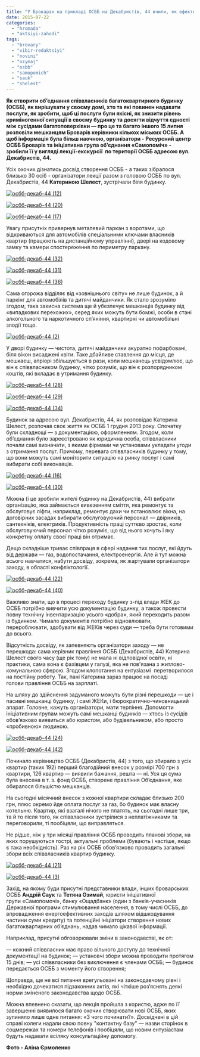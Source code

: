 ```yaml
---
title: "У Броварах на прикладі ОСББ на Декабристів, 44 вчили, як ефективно управляти будинком"
date: 2015-07-22
categories: 
  - "hromada"
  - "aktsiyi-zahodi"
tags: 
  - "brovary"
  - "vibir-redaktsiyi"
  - "novini"
  - "ozymaj"
  - "osbb"
  - "samopomich"
  - "sauk"
  - "shelest"
---
```


**Як створити об’єднання співвласників багатоквартирного будинку (ОСББ), як вирішувати у своєму домі, хто та які повинен надавати послуги, як зробити, щоб ці послуги були якісні, як знизити рівень криміногенної ситуації в своєму будинку та досягти відчуття єдності між сусідами багатоповерхівки — про це та багато іншого 15 липня розповіли мешканцям Броварів керівники кількох міських ОСББ. А щоб інформація була більш наочною, організатори - Ресурсний центр ОСББ Броварів та ініціативна група об’єднання «Самопоміч» - зробили її у вигляді лекції-екскурсії  по території ОСББ адресою вул. Декабристів, 44.**

Усіх охочих дізнатись досвід створення ОСББ - а таких зібралося близько 30 осіб - організатори лекції разом з головою ОСББ по вул. Декабристів, 44 **Катериною Шелест**, зустрічали біля будинку.

[![осбб-декаб-44 (12)](https://mpz.brovary.org/wp-content/uploads/2015/07/osbb-dekab-44-12.jpg)](https://mpz.brovary.org/wp-content/uploads/2015/07/osbb-dekab-44-12.jpg)

[![осбб-декаб-44 (20)](https://mpz.brovary.org/wp-content/uploads/2015/07/osbb-dekab-44-20.jpg)](https://mpz.brovary.org/wp-content/uploads/2015/07/osbb-dekab-44-20.jpg)

[![осбб-декаб-44 (17)](https://mpz.brovary.org/wp-content/uploads/2015/07/osbb-dekab-44-17.jpg)](https://mpz.brovary.org/wp-content/uploads/2015/07/osbb-dekab-44-17.jpg)

Увагу присутніх привернув металевий паркан з воротами, що відкриваються для автомобілів спеціальними ключами власників квартир (працюють на дистанційному управлінні), двері на кодовому замку та камери спостереження по периметру паркану.

[![осбб-декаб-44 (32)](https://mpz.brovary.org/wp-content/uploads/2015/07/osbb-dekab-44-32.jpg)](https://mpz.brovary.org/wp-content/uploads/2015/07/osbb-dekab-44-32.jpg)

[![осбб-декаб-44 (31)](https://mpz.brovary.org/wp-content/uploads/2015/07/osbb-dekab-44-31.jpg)](https://mpz.brovary.org/wp-content/uploads/2015/07/osbb-dekab-44-31.jpg)

[![осбб-декаб-44 (36)](https://mpz.brovary.org/wp-content/uploads/2015/07/osbb-dekab-44-36.jpg)](https://mpz.brovary.org/wp-content/uploads/2015/07/osbb-dekab-44-36.jpg)

Сама огорожа відділяє від «зовнішнього світу» не лише будинок, а й паркінг для автомобілів та дитячі майданчики. Як стало зрозуміло згодом, така захисна система ще й убезпечує мешканців будинку від «випадкових перехожих», серед яких можуть бути бомжі, особи в стані алкогольного та наркотичного сп’яніння, квартирні чи автомобільні злодії тощо.

[![осбб-декаб-44 (2)](https://mpz.brovary.org/wp-content/uploads/2015/07/osbb-dekab-44-2.jpg)](https://mpz.brovary.org/wp-content/uploads/2015/07/osbb-dekab-44-2.jpg)

У дворі будинку — чистота, дитячі майданчики акуратно пофарбовані, біля вікон висаджені квіти. Таке дбайливе ставлення до місця, де мешкаєш, апріорі збільшується в рази, коли мешканець усвідомлює, що він є співвласником будинку, чітко розуміє, що він є розпорядником коштів, які вкладає в утримання будинку.

[![осбб-декаб-44 (28)](https://mpz.brovary.org/wp-content/uploads/2015/07/osbb-dekab-44-28.jpg)](https://mpz.brovary.org/wp-content/uploads/2015/07/osbb-dekab-44-28.jpg)

[![осбб-декаб-44 (29)](https://mpz.brovary.org/wp-content/uploads/2015/07/osbb-dekab-44-29.jpg)](https://mpz.brovary.org/wp-content/uploads/2015/07/osbb-dekab-44-29.jpg)

[![осбб-декаб-44 (34)](https://mpz.brovary.org/wp-content/uploads/2015/07/osbb-dekab-44-34.jpg)](https://mpz.brovary.org/wp-content/uploads/2015/07/osbb-dekab-44-34.jpg)

Будинок за адресою вул. Декабристів, 44, як розповідає Катерина Шелест, розпочав своє життя як ОСББ 1 грудня 2013 року. Спочатку були складнощі — з документацією, оформленням. Згодом, коли об’єднання було зареєстровано як юридична особа, співвласники почали самі визначати, з якими фірмами чи установами укладати угоди з отримання послуг. Причому, перевага співвласників будинку у тому, що вони можуть самі моніторити ситуацію на ринку послуг і самі вибирати собі виконавців.

[![осбб-декаб-44 (16)](https://mpz.brovary.org/wp-content/uploads/2015/07/osbb-dekab-44-16.jpg)](https://mpz.brovary.org/wp-content/uploads/2015/07/osbb-dekab-44-16.jpg)

[![осбб-декаб-44 (30)](https://mpz.brovary.org/wp-content/uploads/2015/07/osbb-dekab-44-30.jpg)](https://mpz.brovary.org/wp-content/uploads/2015/07/osbb-dekab-44-30.jpg)

Можна (і це зробили жителі будинку на Декабристів, 44) вибрати організацію, яка займається вивезенням сміття, яка ремонтує та обслуговує ліфти, наприклад, ремонтує дахи чи встановлює вікна, на договірних засадах вибирати обслуговуючий персонал — двірників, сантехніків, електриків. Продуктивність праці суттєво зростає, коли обслуговуючий персонал чітко розуміє, що від нього хочуть і яку конкретну оплату своєї праці він отримає.

Дещо складніше триває співпраця в сфері надання тих послуг, які йдуть від держави — газ, водопостачання, електроенергія. Але й тут можна всього навчатися, набути досвіду, зокрема, як жартували організатори заходу, в області конфліктології.

[![осбб-декаб-44 (22)](https://mpz.brovary.org/wp-content/uploads/2015/07/osbb-dekab-44-22.jpg)](https://mpz.brovary.org/wp-content/uploads/2015/07/osbb-dekab-44-22.jpg)

[![осбб-декаб-44 (40)](https://mpz.brovary.org/wp-content/uploads/2015/07/osbb-dekab-44-40.jpg)](https://mpz.brovary.org/wp-content/uploads/2015/07/osbb-dekab-44-40.jpg)

Важливо знати, що в процесі переходу будинку з-під влади ЖЕК до ОСББ потрібно вивчити усю документацію будинку, а також провести повну технічну інвентаризацію усього «добра», який переходить разом із будинком. Чимало документів потрібно відновлювати, перероблювати, здобувати від ЖЕКів через суди — треба бути готовими до всього.

Відсутність досвіду, як запевняють організатори заходу — не перешкода: сама керівник правління ОСББ (Декабристів, 44) Катерина Шелест свого часу (ще рік тому) не мала ні відповідної освіти, ні практики, сама вона є фахівцем у галузі, яка не пов'язана з житлово-комунальною сферою. Згодом клопотання на ентузіазмі  перетворилося на постійну роботу. Так, пані Катерина зараз працює на посаді голови правління ОСББ на зарплаті.

На шляху до здійснення задуманого можуть бути різні перешкоди — це і пасивні мешканці будинку, і самі ЖЕКи, і бюрократично-чиновницький апарат. Головне, кажуть організатори, мати терпіння. Допомогти ініціативним групам можуть самі мешканці будинків — хтось із сусідів обов’язково виявиться або юристом, або будівельником, або просто «пробивною» людиною.

[![осбб-декаб-44 (24)](https://mpz.brovary.org/wp-content/uploads/2015/07/osbb-dekab-44-24.jpg)](https://mpz.brovary.org/wp-content/uploads/2015/07/osbb-dekab-44-24.jpg)

[![осбб-декаб-44 (42)](https://mpz.brovary.org/wp-content/uploads/2015/07/osbb-dekab-44-42.jpg)](https://mpz.brovary.org/wp-content/uploads/2015/07/osbb-dekab-44-42.jpg)

Починало керівництво ОСББ (Декабристів, 44) з того, що збирало з усіх квартир (таких 192) перший благодійний внесок у розмірі 700 грн з квартири, 126 квартир — виявили бажання, решта — ні. Уся ця сума була внесена в т. з. фонд ОСББ, створене правління Об’єднання, яке обиралося більшістю мешканців.

На сьогодні місячний внесок з кожної квартири складає близько 200 грн, плюс окремо йде оплата послуг за газ, бо будинок має власну котельню. Квартир, які взагалі нічого не платять, на сьогодні лише три, та й то після того, як співвласники зустрілися з неплатіжниками та переговорили, ті пообіцяли, що виправляться.

Не рідше, ніж у три місяці правління ОСББ проводить планові збори, на яких порушуються гострі, актуальні проблеми (бувають і частіше, якщо є така необхідність). Раз на рік ОСББ обов’язково проводить загальні збори всіх співвласників квартир будинку.

[![осбб-декаб-44 (21)](https://mpz.brovary.org/wp-content/uploads/2015/07/osbb-dekab-44-21.jpg)](https://mpz.brovary.org/wp-content/uploads/2015/07/osbb-dekab-44-21.jpg)

[![осбб-декаб-44 (3)](https://mpz.brovary.org/wp-content/uploads/2015/07/osbb-dekab-44-3.jpg)](https://mpz.brovary.org/wp-content/uploads/2015/07/osbb-dekab-44-3.jpg)

Захід, на якому буди присутні представники влади, інших броварських ОСББ **Андрій Саук** та **Тетяна Озимай**, юристи ініціативної групи «Самопомочі», банку «Ощадбанк» (один з банків-учасників Державної програми стимулювання населення, в тому числі ОСББ, до впровадження енергоефективних заходів шляхом відшкодування частини суми кредиту) та потенційні ініціатори створення нових багатоквартирних об’єднань, надав чимало цікавої інформації.

Наприклад, присутні обговорювали зміни в законодавстві, як от:

— кожний співвласник має право вільного доступу до технічної документації на будинок; — установчі збори можна проводити протягом 15 днів; — усі співвласники без виключення є членами ОСББ; — будинок передається ОСББ з моменту його створення;

Щоправда, ще не всі питання врегульовані на законодавчому рівні і необхідно дочекатися підзаконних актів, які чіткіше роз’яснять деякі норми зміненого законодавства щодо ОСББ.

Можна впевнено сказати, що лекція пройшла з користю, адже по її завершенні виявилося багато охочих створювати нові ОСББ, яких зупиняло лише одне питання: «З чого починати?». Досвідчені в цій справі колеги надали свою повну "контактну базу" — назви сторінок в соцмережах та номери телефонів і пообіцяли, що новим ентузіастам будуть надавати всіляку консультаційну допомогу.

**Фото - Аліна Єрмоленко**
